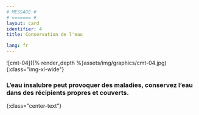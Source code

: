 ```yaml
---
# MESSAGE #
# ======= #
layout: card
identifier: 4
title: Conservation de l'eau

lang: fr
---
```


![cmt-04]({% render_depth %}assets/img/graphics/cmt-04.jpg){:class="img-xl-wide"}

### L’eau insalubre peut provoquer des maladies, conservez l’eau dans des récipients propres et couverts.
{:class="center-text"}